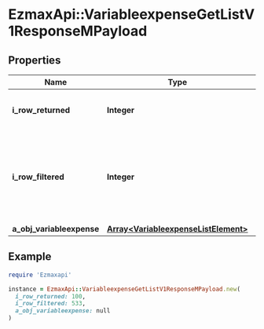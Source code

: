 # EzmaxApi::VariableexpenseGetListV1ResponseMPayload

## Properties

| Name | Type | Description | Notes |
| ---- | ---- | ----------- | ----- |
| **i_row_returned** | **Integer** | The number of rows returned |  |
| **i_row_filtered** | **Integer** | The number of rows matching your filters (if any) or the total number of rows |  |
| **a_obj_variableexpense** | [**Array&lt;VariableexpenseListElement&gt;**](VariableexpenseListElement.md) |  |  |

## Example

```ruby
require 'Ezmaxapi'

instance = EzmaxApi::VariableexpenseGetListV1ResponseMPayload.new(
  i_row_returned: 100,
  i_row_filtered: 533,
  a_obj_variableexpense: null
)
```

